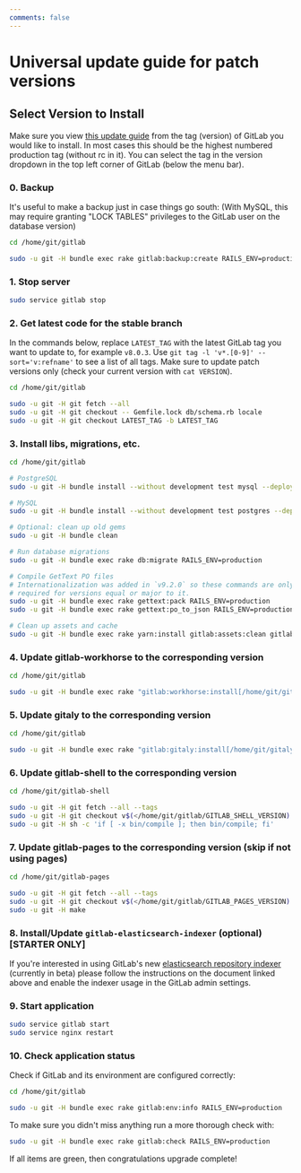 ```yaml
---
comments: false
---
```


# Universal update guide for patch versions

## Select Version to Install

Make sure you view [this update guide](https://gitlab.com/gitlab-org/gitlab-ce/blob/master/doc/update/patch_versions.md) from the tag (version) of GitLab you would like to install.
In most cases this should be the highest numbered production tag (without rc in it).
You can select the tag in the version dropdown in the top left corner of GitLab (below the menu bar).

### 0. Backup

It's useful to make a backup just in case things go south:
(With MySQL, this may require granting "LOCK TABLES" privileges to the GitLab
user on the database version)

```bash
cd /home/git/gitlab

sudo -u git -H bundle exec rake gitlab:backup:create RAILS_ENV=production
```

### 1. Stop server

```bash
sudo service gitlab stop
```

### 2. Get latest code for the stable branch

In the commands below, replace `LATEST_TAG` with the latest GitLab tag you want
to update to, for example `v8.0.3`. Use `git tag -l 'v*.[0-9]' --sort='v:refname'`
to see a list of all tags. Make sure to update patch versions only (check your
current version with `cat VERSION`).

```bash
cd /home/git/gitlab

sudo -u git -H git fetch --all
sudo -u git -H git checkout -- Gemfile.lock db/schema.rb locale
sudo -u git -H git checkout LATEST_TAG -b LATEST_TAG
```

### 3. Install libs, migrations, etc.

```bash
cd /home/git/gitlab

# PostgreSQL
sudo -u git -H bundle install --without development test mysql --deployment

# MySQL
sudo -u git -H bundle install --without development test postgres --deployment

# Optional: clean up old gems
sudo -u git -H bundle clean

# Run database migrations
sudo -u git -H bundle exec rake db:migrate RAILS_ENV=production

# Compile GetText PO files
# Internationalization was added in `v9.2.0` so these commands are only
# required for versions equal or major to it.
sudo -u git -H bundle exec rake gettext:pack RAILS_ENV=production
sudo -u git -H bundle exec rake gettext:po_to_json RAILS_ENV=production

# Clean up assets and cache
sudo -u git -H bundle exec rake yarn:install gitlab:assets:clean gitlab:assets:compile cache:clear RAILS_ENV=production NODE_ENV=production
```

### 4. Update gitlab-workhorse to the corresponding version

```bash
cd /home/git/gitlab

sudo -u git -H bundle exec rake "gitlab:workhorse:install[/home/git/gitlab-workhorse]" RAILS_ENV=production
```

### 5. Update gitaly to the corresponding version

```bash
cd /home/git/gitlab

sudo -u git -H bundle exec rake "gitlab:gitaly:install[/home/git/gitaly,/home/git/repositories]" RAILS_ENV=production
```

### 6. Update gitlab-shell to the corresponding version

```bash
cd /home/git/gitlab-shell

sudo -u git -H git fetch --all --tags
sudo -u git -H git checkout v$(</home/git/gitlab/GITLAB_SHELL_VERSION) -b v$(</home/git/gitlab/GITLAB_SHELL_VERSION)
sudo -u git -H sh -c 'if [ -x bin/compile ]; then bin/compile; fi'
```

### 7. Update gitlab-pages to the corresponding version (skip if not using pages)

```bash
cd /home/git/gitlab-pages

sudo -u git -H git fetch --all --tags
sudo -u git -H git checkout v$(</home/git/gitlab/GITLAB_PAGES_VERSION)
sudo -u git -H make
```

### 8. Install/Update `gitlab-elasticsearch-indexer` (optional) **[STARTER ONLY]**

If you're interested in using GitLab's new [elasticsearch repository indexer](../integration/elasticsearch.md#elasticsearch-repository-indexer-beta) (currently in beta)
please follow the instructions on the document linked above and enable the
indexer usage in the GitLab admin settings.

### 9. Start application

```bash
sudo service gitlab start
sudo service nginx restart
```

### 10. Check application status

Check if GitLab and its environment are configured correctly:

```bash
cd /home/git/gitlab

sudo -u git -H bundle exec rake gitlab:env:info RAILS_ENV=production
```

To make sure you didn't miss anything run a more thorough check with:

```bash
sudo -u git -H bundle exec rake gitlab:check RAILS_ENV=production
```

If all items are green, then congratulations upgrade complete!
